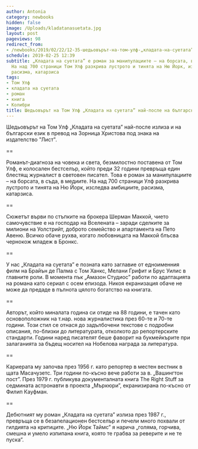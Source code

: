```yaml
---
author: Antonia
category: newbooks
hidden: false
image: /Uploads/kladatanasuetata.jpg
layout: post
pageviews: 98
redirect_from:
- /newbooks/2019/02/22/12-35-шедьовърът-на-том-улф-„кладата-на-суетата”-най-после-на-български
schedule: 2019-02-25 12:39
subtitle: „Кладата на суетата” е роман за манипулациите – на борсата, в съда, в медиите.
  На над 700 страници Том Улф разкрива лустрото и тинята на Ню Йорк, изследва амбициите,
  расизма, катарзиса
tags:
- Том Улф
- кладата на суетата
- роман
- книга
- Колибри
title: Шедьовърът на Том Улф „Кладата на суетата” най-после на български
---
```


Шедьовърът на Том Улф „Кладата на суетата” най-после излиза и на български език в превод на Зорница Христова под знака на издателство "Лист".

\==

Романът-диагноза на човека и света, безмилостно поставена от Том Улф, е колосален бестселър, който преди 32 години превръща един блестящ журналист в световен писател. Това е роман за манипулациите – на борсата, в съда, в медиите. На над 700 страници Улф разкрива лустрото и тинята на Ню Йорк, изследва амбициите, расизма, катарзиса. 

\==

Сюжетът върви по стъпките на брокера Шерман Маккой, чието самочувствие е на господар на Вселената – заради сделките за милиони на Уолстрийт, доброто семейство и апартамента на Пето Авеню. Всичко обаче рухва, когато любовницата на Маккой блъсва чернокож младеж в Бронкс. 

\==

У нас „Кладата на суетата” е позната като заглавие от едноименния филм на Брайън де Палма с Том Ханкс, Мелани Грифит и Брус Уилис в главните роли. В момента пък „Амазон Студиос” работи по адаптацията на романа като сериал с осем епизода. Никоя екранизация обаче не може да предаде в пълнота цялото богатство на книгата.

\==

Авторът, който миналата година си отиде на 88 години, е тачен като основоположник на т.нар. нова журналистика през 60-те и 70-те години. Този стил се отнася до задълбочени текстове с подробни описания, по-близки до литературата, отколкото до репортерските стандарти. Години наред писателят беше фаворит на букмейкърите при залаганията за бъдещ носител на Нобелова награда за литература.

\==

Кариерата му започва през 1956 г. като репортер в местен вестник в щата Масачузетс. Три години по-късно вече работи за в. „Вашингтон пост”. През 1979 г. публикува документалната книга The Right Stuff за седмината астронавти в проекта „Мъркюри”, екранизирана по-късно от Филип Кауфман.

\==

Дебютният му роман „Кладата на суетата” излиза през 1987 г., превръща се в безапелационен бестселър и печели много похвали от гилдията на критиците. „Ню Йорк Таймс” я нарича „голяма, горчива, смешна и умело изпипана книга, която те грабва за реверите и не те пуска”.